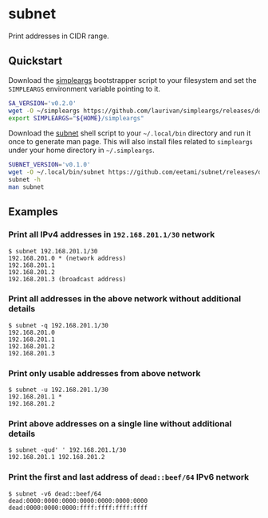 # subnet

Print addresses in CIDR range.

## Quickstart

Download the [simpleargs](https://github.com/laurivan/simpleargs/releases/latest) bootstrapper
script to your filesystem and set the `SIMPLEARGS` environment variable pointing to it.

```bash
SA_VERSION='v0.2.0'
wget -O ~/simpleargs https://github.com/laurivan/simpleargs/releases/download/${SA_VERSION}/simpleargs-${SA_VERSION}
export SIMPLEARGS="${HOME}/simpleargs"
```

Download the [subnet](https://github.com/eetami/subnet/releases/latest) shell script
to your `~/.local/bin` directory and run it once to generate man page. This will also
install files related to `simpleargs` under your home directory in `~/.simpleargs`.

```bash
SUBNET_VERSION='v0.1.0'
wget -O ~/.local/bin/subnet https://github.com/eetami/subnet/releases/download/${SUBNET_VERSION}/subnet
subnet -h
man subnet
```

## Examples

### Print all IPv4 addresses in `192.168.201.1/30` network

```console
$ subnet 192.168.201.1/30
192.168.201.0 * (network address)
192.168.201.1
192.168.201.2
192.168.201.3 (broadcast address)
```

### Print all addresses in the above network without additional details

```console
$ subnet -q 192.168.201.1/30
192.168.201.0
192.168.201.1
192.168.201.2
192.168.201.3
```

### Print only usable addresses from above network

```console
$ subnet -u 192.168.201.1/30
192.168.201.1 *
192.168.201.2
```

### Print above addresses on a single line without additional details

```console
$ subnet -qud' ' 192.168.201.1/30
192.168.201.1 192.168.201.2
```

### Print the first and last address of `dead::beef/64` IPv6 network

```console
$ subnet -v6 dead::beef/64
dead:0000:0000:0000:0000:0000:0000:0000
dead:0000:0000:0000:ffff:ffff:ffff:ffff
```
